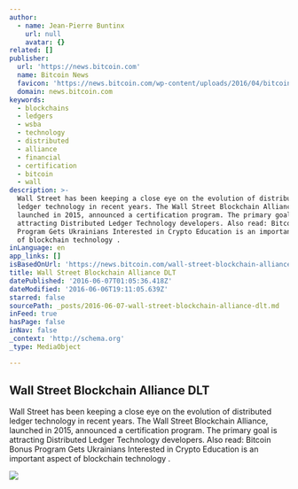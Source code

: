 ```yaml
---
author:
  - name: Jean-Pierre Buntinx
    url: null
    avatar: {}
related: []
publisher:
  url: 'https://news.bitcoin.com'
  name: Bitcoin News
  favicon: 'https://news.bitcoin.com/wp-content/uploads/2016/04/bitcoin_fav.png'
  domain: news.bitcoin.com
keywords:
  - blockchains
  - ledgers
  - wsba
  - technology
  - distributed
  - alliance
  - financial
  - certification
  - bitcoin
  - wall
description: >-
  Wall Street has been keeping a close eye on the evolution of distributed
  ledger technology in recent years. The Wall Street Blockchain Alliance,
  launched in 2015, announced a certification program. The primary goal is
  attracting Distributed Ledger Technology developers. Also read: Bitcoin Bonus
  Program Gets Ukrainians Interested in Crypto Education is an important aspect
  of blockchain technology .
inLanguage: en
app_links: []
isBasedOnUrl: 'https://news.bitcoin.com/wall-street-blockchain-alliance-dlt-certification/'
title: Wall Street Blockchain Alliance DLT
datePublished: '2016-06-07T01:05:36.418Z'
dateModified: '2016-06-06T19:11:05.639Z'
starred: false
sourcePath: _posts/2016-06-07-wall-street-blockchain-alliance-dlt.md
inFeed: true
hasPage: false
inNav: false
_context: 'http://schema.org'
_type: MediaObject

---
```

<article style=""><h1>Wall Street Blockchain Alliance DLT</h1><p>Wall Street has been keeping a close eye on the evolution of distributed ledger technology in recent years. The Wall Street Blockchain Alliance, launched in 2015, announced a certification program. The primary goal is attracting Distributed Ledger Technology developers. Also read: Bitcoin Bonus Program Gets Ukrainians Interested in Crypto Education is an important aspect of blockchain technology .</p><img src="https://news.bitcoin.com/wp-content/uploads/2016/06/certificate.jpg" /></article>